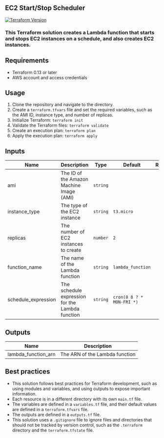 <a name="readme-top"></a>

<h2 align="left">EC2 Start/Stop Scheduler</h2>

[![Terraform Version](https://img.shields.io/badge/terraform-1.x-623CE4.svg?logo=terraform)](https://github.com/hashicorp/terraform/releases)


<!-- ABOUT THE PROJECT -->
<h3 align="left">This Terraform solution creates a Lambda function that starts and stops EC2 instances on a schedule, and also creates EC2 instances.</h3>


[product-screenshot]: diagrams/diagram.png

## Requirements

- Terraform 0.13 or later
- AWS account and access credentials

## Usage

1. Clone the repository and navigate to the directory.
2. Create a `terraform.tfvars` file and set the required variables, such as the AMI ID, instance type, and number of replicas.
3. Initialize Terraform: `terraform init`
4. Validate the Terraform files: `terraform validate`
5. Create an execution plan: `terraform plan`
6. Apply the execution plan: `terraform apply`

## Inputs

| Name | Description | Type | Default | Required |
|------|-------------|------|---------|:--------:|
| ami | The ID of the Amazon Machine Image (AMI) | `string` |  | yes |
| instance_type | The type of the EC2 instance | `string` | `t3.micro` | no |
| replicas | The number of EC2 instances to create | `number` | `2` | no |
| function_name | The name of the Lambda function | `string` | `lambda_function` | no |
| schedule_expression | The schedule expression for the Lambda function | `string` | `cron(0 8 ? * MON-FRI *)` | no |

## Outputs

| Name | Description |
|------|-------------|
| lambda_function_arn | The ARN of the Lambda function |

## Best practices

- This solution follows best practices for Terraform development, such as using modules and variables, and using outputs to expose important information.
- Each resource is in a different directory with its own `main.tf` file.
- The variables are defined in a `variables.tf` file, and their default values are defined in a `terraform.tfvars` file.
- The outputs are defined in a `outputs.tf` file.
- This solution uses a `.gitignore` file to ignore files and directories that should not be tracked by version control, such as the `.terraform` directory and the `terraform.tfstate` file.
